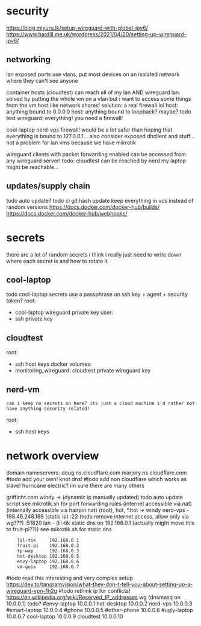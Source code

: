 # security
https://blog.miyuru.lk/setup-wireguard-with-global-ipv6/
https://www.hardill.me.uk/wordpress/2021/04/20/setting-up-wireguard-ipv6/

## networking
lan exposed ports
    use vlans, put most devices on an isolated network where they can't see anyone

container hosts (cloudtest) can reach all of my lan AND wireguard
    lan: solved by putting the whole vm on a vlan
        but i want to access some things from the vm host like network shares!
        solution: a real firewall lol
    host: anything bound to 0.0.0.0
    host: anything bound to loopback? maybe? todo test
    wireguard: everything! you need a firewall!


cool-laptop
nerd-vps firewall! would be a lot safer than hoping that everything is bound to 127.0.0.1...
    also consider exposed dhclient and stuff...
    not a problem for lan vms because we have mikrotik

wireguard clients with packet forwarding enabled can be accessed from any wireguard server!
todo:
    cloudtest can be reached by nerd
    my laptop might be reachable...


## updates/supply chain
todo auto update? todo ci git hash update keep everything in vcs instead of random versions
https://docs.docker.com/docker-hub/builds/
https://docs.docker.com/docker-hub/webhooks/


# secrets
there are a lot of random secrets
i think i really just need to write down where each secret is and how to rotate it

## cool-laptop
todo cool-laptop secrets
    use a passphrase on ssh key + agent + security token?
root:
- cool-laptop wireguard private key
user:
- ssh private key

## cloudtest
root:
- ssh host keys
docker volumes:
- monitoring_wireguard: cloudtest private wireguard key

## nerd-vm

    can i keep no secrets on here? its just a cloud machine i'd rather not have anything security related!
root:
- ssh host keys


# network overview

domain nameservers:
doug.ns.cloudflare.com
marjory.ns.cloudflare.com
#todo add your own! knot dns!
#todo add non cloudflare which works as slave! hurricane electric? im sure there are many others

griffinht.com
    windy -> (dynamic ip manually updated) todo auto update script
        see mikrotik.sh for port forwarding rules
        (internet accessible via nat)
        (internally accessible via hairpin nat)
    (root), hot, \*.hot -> windy 
    nerd-vps - 198.46.248.168 (static ip)
        :22 (todo remove internet access, allow only via wg???)
        :51820
    lan - (lil-tik static dns on 192.168.0.1 (actually might move this to fruit-pi??))
        see mikrotik.sh for static dns

        lil-tik     192.168.0.1
        fruit-pi    192.168.0.2
        tp-wap      192.168.0.3
        hot-desktop 192.168.0.5
        envy-laptop 192.168.0.6
        vm-guix     192.168.0.7

#todo read this interesting and very complex setup https://dev.to/tangramvision/what-they-don-t-tell-you-about-setting-up-a-wireguard-vpn-1h2g 
#todo rethink ip for conflicts! https://en.wikipedia.org/wiki/Reserved_IP_addresses
    wg (dnsmasq on 10.0.0.1) todo?
        #envy-laptop     10.0.0.1
        hot-desktop     10.0.0.2
        nerd-vps        10.0.0.3
        #smart-laptop    10.0.0.4
        #phone           10.0.0.5
        #other-phone     10.0.0.6
        #ugly-laptop     10.0.0.7
        cool-laptop     10.0.0.9
        cloudtest       10.0.0.10
